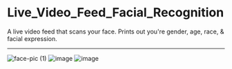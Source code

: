 # Live_Video_Feed_Facial_Recognition
A live video feed that scans your face. Prints out you're gender, age, race, &amp; facial expression.

---

![face-pic (1)](https://github.com/Londopy/Live_Video_Feed_Facial_Recognition/assets/109172537/5d0879f3-c668-4549-96bd-3fcb04e9da46) ![image](https://github.com/Londopy/Live_Video_Feed_Facial_Recognition/assets/109172537/25dfec4c-e7a2-4ad4-9294-18748c930a9e)
 ![image](https://github.com/Londopy/Live_Video_Feed_Facial_Recognition/assets/109172537/b178f639-7c5e-4876-802a-73144ecd562f)

